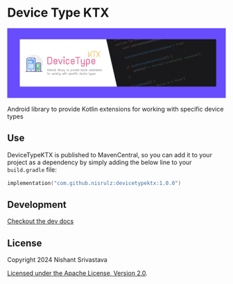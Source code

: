 # Device Type KTX

![Banner](img/banner.jpg)

Android library to provide Kotlin extensions for working with specific device types

## Use

DeviceTypeKTX is published to MavenCentral, so you can add it to your project as a dependency by simply adding the below line to your `build.gradle` file:

```kotlin
implementation("com.github.nisrulz:devicetypektx:1.0.0")
```

## Development

[Checkout the dev docs](/dev-docs.md)

## License

Copyright 2024 Nishant Srivastava

[Licensed under the Apache License, Version 2.0](/LICENSE).

